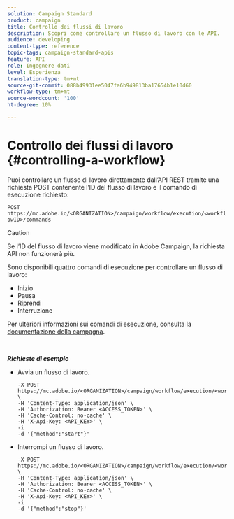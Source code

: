 ```yaml
---
solution: Campaign Standard
product: campaign
title: Controllo dei flussi di lavoro
description: Scopri come controllare un flusso di lavoro con le API.
audience: developing
content-type: reference
topic-tags: campaign-standard-apis
feature: API
role: Ingegnere dati
level: Esperienza
translation-type: tm+mt
source-git-commit: 088b49931ee5047fa6b949813ba17654b1e10d60
workflow-type: tm+mt
source-wordcount: '100'
ht-degree: 10%

---
```



# Controllo dei flussi di lavoro {#controlling-a-workflow}

Puoi controllare un flusso di lavoro direttamente dall’API REST tramite una richiesta POST contenente l’ID del flusso di lavoro e il comando di esecuzione richiesto:

`POST https://mc.adobe.io/<ORGANIZATION>/campaign/workflow/execution/<workflowID>/commands`

>[!CAUTION]
>
>Se l’ID del flusso di lavoro viene modificato in Adobe Campaign, la richiesta API non funzionerà più.

Sono disponibili quattro comandi di esecuzione per controllare un flusso di lavoro:

* Inizio
* Pausa
* Riprendi
* Interruzione

Per ulteriori informazioni sui comandi di esecuzione, consulta la [documentazione della campagna](https://docs.adobe.com/content/help/en/campaign-standard/using/managing-processes-and-data/executing-a-workflow/about-workflow-execution.html).

<br/>

***Richieste di esempio***

* Avvia un flusso di lavoro.

   ```
   -X POST https://mc.adobe.io/<ORGANIZATION>/campaign/workflow/execution/<workflowID>/commands \
   -H 'Content-Type: application/json' \
   -H 'Authorization: Bearer <ACCESS_TOKEN>' \
   -H 'Cache-Control: no-cache' \
   -H 'X-Api-Key: <API_KEY>' \
   -i
   -d '{"method":"start"}'
   ```

   <!-- + réponse -->

* Interrompi un flusso di lavoro.

   ```
   -X POST https://mc.adobe.io/<ORGANIZATION>/campaign/workflow/execution/<workflowID>/commands \
   -H 'Content-Type: application/json' \
   -H 'Authorization: Bearer <ACCESS_TOKEN>' \
   -H 'Cache-Control: no-cache' \
   -H 'X-Api-Key: <API_KEY>' \
   -i
   -d '{"method":"stop"}'
   ```

   <!-- + réponse -->
